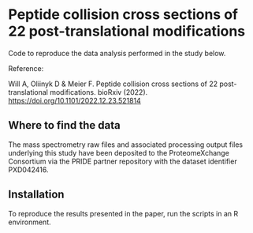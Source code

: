# Peptide collision cross sections of 22 post-translational modifications
Code to reproduce the data analysis performed in the study below.

Reference:

Will A, Oliinyk D & Meier F. Peptide collision cross sections of 22 post-translational modifications. bioRxiv (2022). https://doi.org/10.1101/2022.12.23.521814 


## Where to find the data
The mass spectrometry raw files and associated processing output files underlying this study have been deposited to the ProteomeXchange Consortium via the PRIDE partner repository with the dataset identifier PXD042416.

## Installation
To reproduce the results presented in the paper, run the scripts in an R environment.
